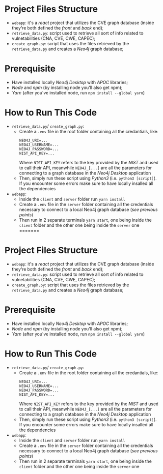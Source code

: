 # Project Files Structure
* `webapp`: it's a *react* project that utilizes the CVE graph database (inside they're both defined the *front* and *back* end);
* `retrieve_data.py`: script used to retrieve all sort of info related to vulnetabilities (CNA, CVE, CWE, CAPEC);
* `create_graph.py`: script that uses the files retrieved by the `retrieve_data.py` and creates a *Neo4j* graph database;

# Prerequisite
* Have installed locally *Neo4j Desktop* with *APOC* libraries;
* *Node* and *npm* (by installing node you'll also get npm);
* *Yarn* (after you've installed node, run `npm install --global yarn`)

# How to Run This Code
* `retrieve_data.py`/ `create_graph.py`: 
   * Create a `.env` file in the root folder containing all the credantials, like:
     ```
     NEO4J_URI=...
     NEO4J_USERNAME=...
     NEO4J_PASSWORD=...
     NIST_API_KEY=...
     ```
     Where `NIST_API_KEY` refers to the key provided by the *NIST* and used to call their API, meanwhile `NEO4J_[...]` are all the parameters for connecting to a graph database in the *Neo4j Desktop* application
   * Then, simply run these script using *Python3* (i.e. `python3 [script]`). If you encounter some errors make sure to have locally insalled all the dependencies
* `webapp`: 
   *  Inside the `client` and `server` folder run `yarn install`
   *  Create a `.env` file in the `server` folder containing all the credentials necessary to connect to a local Neo4j graph database (*see previous points*)
   *  Then run in 2 separate terminals `yarn start`, one being inside the `client` folder and the other one being inside the `server` one
=======
# Project Files Structure
* `webapp`: it's a *react* project that utilizes the CVE graph database (inside they're both defined the *front* and *back* end);
* `retrieve_data.py`: script used to retrieve all sort of info related to vulnetabilities (CNA, CVE, CWE, CAPEC);
* `create_graph.py`: script that uses the files retrieved by the `retrieve_data.py` and creates a *Neo4j* graph database;

# Prerequisite
* Have installed locally *Neo4j Desktop* with *APOC* libraries;
* *Node* and *npm* (by installing node you'll also get npm);
* *Yarn* (after you've installed node, run `npm install --global yarn`)

# How to Run This Code
* `retrieve_data.py`/ `create_graph.py`: 
   * Create a `.env` file in the root folder containing all the credantials, like:
     ```
     NEO4J_URI=...
     NEO4J_USERNAME=...
     NEO4J_PASSWORD=...
     NIST_API_KEY=...
     ```
     Where `NIST_API_KEY` refers to the key provided by the *NIST* and used to call their API, meanwhile `NEO4J_[...]` are all the parameters for connecting to a graph database in the *Neo4j Desktop* application
   * Then, simply run these script using *Python3* (i.e. `python3 [script]`). If you encounter some errors make sure to have locally insalled all the dependencies
* `webapp`: 
   *  Inside the `client` and `server` folder run `yarn install`
   *  Create a `.env` file in the `server` folder containing all the credentials necessary to connect to a local Neo4j graph database (*see previous points*)
   *  Then run in 2 separate terminals `yarn start`, one being inside the `client` folder and the other one being inside the `server` one

